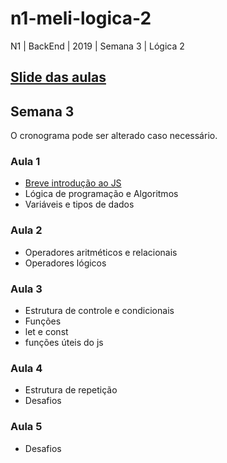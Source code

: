 # n1-meli-logica-2
N1 | BackEnd | 2019 | Semana 3 | Lógica 2 

##  [Slide das aulas](https://docs.google.com/presentation/d/1_AtUB_tAurVfUAcjaYFv43ormhVtFtXEsUybU41lWkE/edit?usp=sharing)

## Semana 3

O cronograma pode ser alterado caso necessário.

### Aula 1
- [Breve introdução ao JS](https://docs.google.com/presentation/d/17DiLnl-Uqrrvpz-8b5Zb5HourN6ywaRAbTIZv0g59c8/edit?usp=sharing)
- Lógica de programação e Algoritmos
- Variáveis e tipos de dados

### Aula 2
- Operadores aritméticos e relacionais
- Operadores lógicos

### Aula 3
- Estrutura de controle e condicionais
- Funções
- let e const
- funções úteis do js

### Aula 4
- Estrutura de repetição
- Desafios

### Aula 5
- Desafios